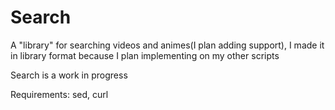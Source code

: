 # Search
A "library" for searching videos and animes(I plan adding support), I made it 
in library format because I plan implementing on my other scripts

Search is a work in progress

Requirements: sed, curl
